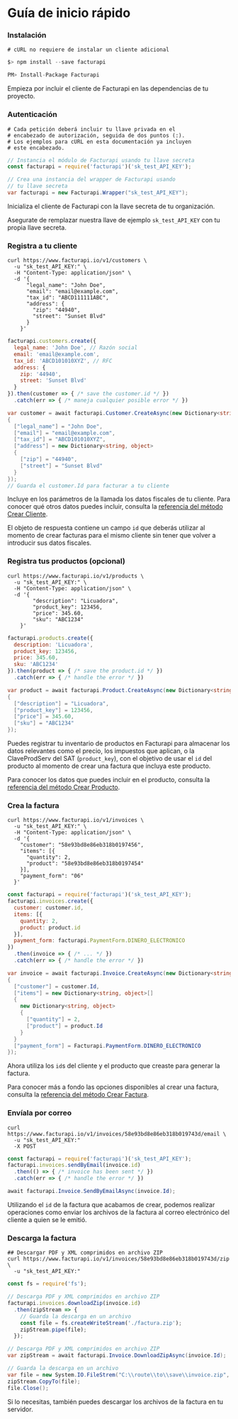 # Guía de inicio rápido

### Instalación

```shell
# cURL no requiere de instalar un cliente adicional
```

```javascript
$> npm install --save facturapi
```

```csharp
PM> Install-Package Facturapi
```

Empieza por incluir el cliente de Facturapi en las dependencias de tu proyecto.

### Autenticación

```shell
# Cada petición deberá incluir tu llave privada en el
# encabezado de autorización, seguida de dos puntos (:).
# Los ejemplos para cURL en esta documentación ya incluyen
# este encabezado.
```

```javascript
// Instancia el módulo de Facturapi usando tu llave secreta
const facturapi = require('facturapi')('sk_test_API_KEY');
```

```csharp
// Crea una instancia del wrapper de Facturapi usando
// tu llave secreta
var facturapi = new Facturapi.Wrapper("sk_test_API_KEY");
```
Inicializa el cliente de Facturapi con la llave secreta de tu organización.

<aside class="notice">
  Asegurate de remplazar nuestra llave de ejemplo <code>sk_test_API_KEY</code>
  con tu propia llave secreta.
</aside>

### Registra a tu cliente

```shell
curl https://www.facturapi.io/v1/customers \
  -u "sk_test_API_KEY:" \
  -H "Content-Type: application/json" \
  -d '{
      "legal_name": "John Doe",
      "email": "email@example.com",
      "tax_id": "ABCD111111ABC",
      "address": {
        "zip": "44940",
        "street": "Sunset Blvd"
      }
    }'
```

```javascript
facturapi.customers.create({
  legal_name: 'John Doe', // Razón social
  email: 'email@example.com',
  tax_id: 'ABCD101010XYZ', // RFC
  address: {
    zip: '44940',
    street: 'Sunset Blvd'
  }
}).then(customer => { /* save the customer.id */ })
  .catch(err => { /* maneja cualquier posible error */ })
```

```csharp
var customer = await facturapi.Customer.CreateAsync(new Dictionary<string, object>
{
  ["legal_name"] = "John Doe",
  ["email"] = "email@example.com",
  ["tax_id"] = "ABCD101010XYZ",
  ["address"] = new Dictionary<string, object>
  {
    ["zip"] = "44940",
    ["street"] = "Sunset Blvd"
  }
});
// Guarda el customer.Id para facturar a tu cliente
```

Incluye en los parámetros de la llamada los datos fiscales de tu cliente. Para conocer qué otros
datos puedes incluir, consulta la [referencia del método Crear Cliente](#crear-cliente).

El objeto de respuesta contiene un campo `id` que deberás utilizar al momento de crear facturas
para el mismo cliente sin tener que volver a introducir sus datos fiscales.

### Registra tus productos (opcional)

```shell
curl https://www.facturapi.io/v1/products \
  -u "sk_test_API_KEY:" \
  -H "Content-Type: application/json" \
  -d '{
        "description": "Licuadora",
        "product_key": 123456,
        "price": 345.60,
        "sku": "ABC1234"
    }'
```

```javascript
facturapi.products.create({
  description: 'Licuadora',
  product_key: 123456,
  price: 345.60,
  sku: 'ABC1234'
}).then(product => { /* save the product.id */ })
  .catch(err => { /* handle the error */ })
```

```csharp
var product = await facturapi.Product.CreateAsync(new Dictionary<string, object>
{
  ["description"] = "Licuadora",
  ["product_key"] = 123456,
  ["price"] = 345.60,
  ["sku"] = "ABC1234"
});
```

Puedes registrar tu inventario de productos en Facturapi para almacenar los datos relevantes como
el precio, los impuestos que aplican, o la ClaveProdServ del SAT (`product_key`), con el objetivo
de usar el `id` del producto al momento de crear una factura que incluya este producto.

Para conocer los datos que puedes incluir en el producto, consulta la [referencia del método Crear Producto](#crear-producto).

### Crea la factura

```shell
curl https://www.facturapi.io/v1/invoices \
  -u "sk_test_API_KEY:" \
  -H "Content-Type: application/json" \
  -d '{
    "customer": "58e93bd8e86eb318b0197456",
    "items": [{
      "quantity": 2,
      "product": "58e93bd8e86eb318b0197454"
    }],
    "payment_form": "06"
  }'
```

```javascript
const facturapi = require('facturapi')('sk_test_API_KEY');
facturapi.invoices.create({
  customer: customer.id,
  items: [{
    quantity: 2,
    product: product.id
  }],
  payment_form: facturapi.PaymentForm.DINERO_ELECTRONICO
})
  .then(invoice => { /* ... */ })
  .catch(err => { /* handle the error */ })
```

```csharp
var invoice = await facturapi.Invoice.CreateAsync(new Dictionary<string, object>
{
  ["customer"] = customer.Id,
  ["items"] = new Dictionary<string, object>[]
  {
    new Dictionary<string, object>
    {
      ["quantity"] = 2,
      ["product"] = product.Id
    }
  }
  ["payment_form"] = Facturapi.PaymentForm.DINERO_ELECTRONICO
});
```

Ahora utiliza los `id`s del cliente y el producto que creaste para generar la factura.

Para conocer más a fondo las opciones disponibles al crear una factura, consulta la
[referencia del método Crear Factura](#crear-factura).

### Envíala por correo

```shell
curl https://www.facturapi.io/v1/invoices/58e93bd8e86eb318b019743d/email \
  -u "sk_test_API_KEY:"
  -X POST
```

```javascript
const facturapi = require('facturapi')('sk_test_API_KEY');
facturapi.invoices.sendByEmail(invoice.id)
  .then(() => { /* invoice has been sent */ })
  .catch(err => { /* handle the error */ })
```

```csharp
await facturapi.Invoice.SendByEmailAsync(invoice.Id);
```

Utilizando el `id` de la factura que acabamos de crear, podemos realizar operaciones como enviar
los archivos de la factura al correo electrónico del cliente a quien se le emitió.

### Descarga la factura

```shell
## Descargar PDF y XML comprimidos en archivo ZIP
curl https://www.facturapi.io/v1/invoices/58e93bd8e86eb318b019743d/zip \
  -u "sk_test_API_KEY:"
```

```javascript
const fs = require('fs');

// Descarga PDF y XML comprimidos en archivo ZIP
facturapi.invoices.downloadZip(invoice.id)
  .then(zipStream => {
    // Guarda la descarga en un archivo
    const file = fs.createWriteStream('./factura.zip');
    zipStream.pipe(file);
  });
```

```csharp
// Descarga PDF y XML comprimidos en archivo ZIP
var zipStream = await facturapi.Invoice.DownloadZipAsync(invoice.Id);

// Guarda la descarga en un archivo
var file = new System.IO.FileStrem("C:\\route\\to\\save\\invoice.zip", FileMode.Create);
zipStream.CopyTo(file);
file.Close();
```

Si lo necesitas, también puedes descargar los archivos de la factura en tu servidor.
